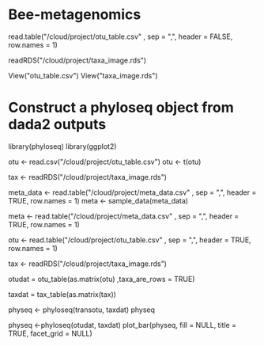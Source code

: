 # Bee-metagenomics
read.table("/cloud/project/otu_table.csv" , sep = ",", header = FALSE, row.names = 1)

readRDS("/cloud/project/taxa_image.rds")

View("otu_table.csv")
View("taxa_image.rds")

# Construct a phyloseq object from dada2 outputs

library(phyloseq)
library(ggplot2)

otu <- read.csv("/cloud/project/otu_table.csv")
otu <- t(otu)

tax <- readRDS("/cloud/project/taxa_image.rds")

meta_data <- read.table("/cloud/project/meta_data.csv" , sep = ",", header = TRUE, row.names = 1)
meta <- sample_data(meta_data)


meta <- read.table("/cloud/project/meta_data.csv" , sep = ",", header = TRUE, row.names = 1)

otu <- read.table("/cloud/project/otu_table.csv" , sep = ",", header = TRUE, row.names = 1)

tax <- readRDS("/cloud/project/taxa_image.rds")

otudat = otu_table(as.matrix(otu) ,taxa_are_rows = TRUE)

taxdat = tax_table(as.matrix(tax))


physeq <- phyloseq(transotu, taxdat)
physeq

physeq <-phyloseq(otudat, taxdat)
plot_bar(physeq, fill = NULL, title = TRUE, facet_grid = NULL)

